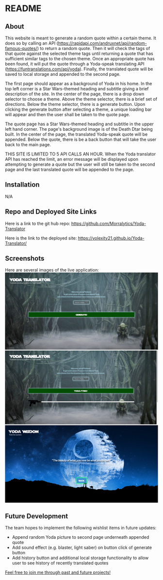 # README

## About

This website is meant to generate a random quote within a certain theme. It does so by calling an API (https://rapidapi.com/andruxnet/api/random-famous-quotes/) to return a random quote. Then it will check the tags of that quote against the selected theme tags until returning a quote that has sufficient similar tags to the chosen theme. Once an appropriate quote has been found, it will put the quote through a Yoda-speak translating API (https://funtranslations.com/api/yoda). Finally, the translated quote will be saved to local storage and appended to the second page. 

The first page should appear as a background of Yoda in his home. In the top left corner is a Star Wars-themed heading and subtitle giving a brief description of the site. In the center of the page, there is a drop down selector to choose a theme. Above the theme selector, there is a brief set of directions. Below the theme selector, there is a generate button. Upon clicking the generate button after selecting a theme, a unique loading bar will appear and then the user shall be taken to the quote page. 

The quote page has a Star Wars-themed heading and subtitle in the upper left hand corner. The page's background image is of the Death Dtar being built. In the center of the page, the translated Yoda-speak quote will be appended. Below the quote, there is be a back button that will take the user back to the main page. 

THIS SITE IS LIMITED TO 5 API CALLS AN HOUR. When the Yoda translator API has reached the limit, an error message will be displayed upon attempting to generate a quote but the user will still be taken to the second page and the last translated quote will be appended to the page.

## Installation

N/A

## Repo and Deployed Site Links

Here is a link to the git hub repo: https://github.com/Morralytics/Yoda-Translator

Here is the link to the deployed site: https://volexity21.github.io/Yoda-Translator/

## Screenshots
Here are several images of the live application:
![.](./assets/images/Screenshot%202022-12-16%20115124.png)
![.](./assets/images/Screenshot%202022-12-16%20115210.png)
![.](./assets/images/Screenshot%202022-12-16%20115155.png)

## Future Development

The team hopes to implement the following wishlist items in future updates:

- Append random Yoda picture to second page underneath appended quote
- Add sound effect (e.g. blaster, light saber) on button click of generate button
- Add history button and additional local storage functionality to allow user to see history of recently translated quotes

[Feel free to join me through past and future projects!](https://github.com/Morralytics)
